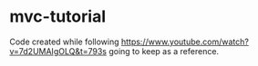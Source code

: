 # mvc-tutorial
 
 Code created while following https://www.youtube.com/watch?v=7d2UMAIgOLQ&t=793s going to keep as a reference. 
